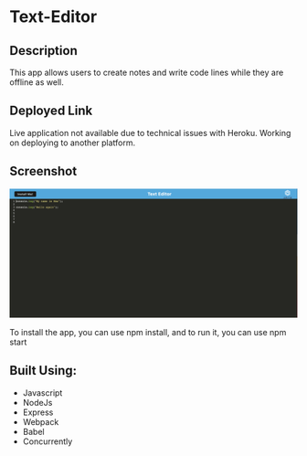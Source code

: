 # Text-Editor

## Description

This app allows users to create notes and write code lines while they are offline as well.

## Deployed Link

Live application not available due to technical issues with Heroku. Working on deploying to another platform.

## Screenshot

<img src="./client/src/images/Screen Shot 2022-10-05 at 11.07.18 PM.png">

To install the app, you can use npm install, and to run it, you can use npm start

## Built Using:

- Javascript
- NodeJs
- Express
- Webpack
- Babel
- Concurrently
